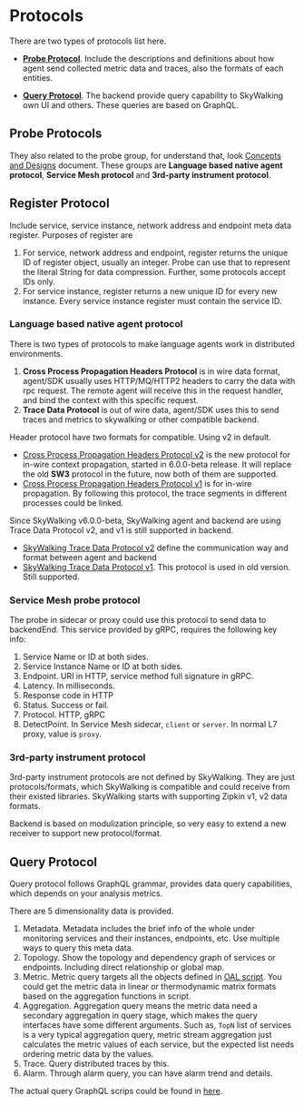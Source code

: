 # Protocols
There are two types of protocols list here. 

- [**Probe Protocol**](#probe-protocols). Include the descriptions and definitions about how agent send collected metric data and traces, also the formats of each entities.

- [**Query Protocol**](#query-protocol). The backend provide query capability to SkyWalking own UI and others. These queries are based on GraphQL.


## Probe Protocols
They also related to the probe group, for understand that, look [Concepts and Designs](../concepts-and-designs/README.md) document.
These groups are **Language based native agent protocol**, **Service Mesh protocol** and **3rd-party instrument protocol**.

## Register Protocol
Include service, service instance, network address and endpoint meta data register.
Purposes of register are
1. For service, network address and endpoint, register returns the unique ID of register object, usually an integer. Probe
can use that to represent the literal String for data compression. Further, some protocols accept IDs only.
1. For service instance, register returns a new unique ID for every new instance. Every service instance register must contain the 
service ID.
 


### Language based native agent protocol
There is two types of protocols to make language agents work in distributed environments.
1. **Cross Process Propagation Headers Protocol** is in wire data format, agent/SDK usually uses HTTP/MQ/HTTP2 headers
to carry the data with rpc request. The remote agent will receive this in the request handler, and bind the context 
with this specific request.
1. **Trace Data Protocol** is out of wire data, agent/SDK uses this to send traces and metrics to skywalking or other
compatible backend. 

Header protocol have two formats for compatible. Using v2 in default.
* [Cross Process Propagation Headers Protocol v2](Skywalking-Cross-Process-Propagation-Headers-Protocol-v2.md) is the new protocol for 
in-wire context propagation, started in 6.0.0-beta release. It will replace the old **SW3** protocol in the future, now both of them are supported.
* [Cross Process Propagation Headers Protocol v1](Skywalking-Cross-Process-Propagation-Headers-Protocol-v1.md) is for in-wire propagation.
By following this protocol, the trace segments in different processes could be linked.

Since SkyWalking v6.0.0-beta, SkyWalking agent and backend are using Trace Data Protocol v2, and v1 is still supported in backend.
* [SkyWalking Trace Data Protocol v2](Trace-Data-Protocol-v2.md) define the communication way and format between agent and backend
* [SkyWalking Trace Data Protocol v1](Trace-Data-Protocol.md). This protocol is used in old version. Still supported.


### Service Mesh probe protocol
The probe in sidecar or proxy could use this protocol to send data to backendEnd. This service provided by gRPC, requires 
the following key info:

1. Service Name or ID at both sides.
1. Service Instance Name or ID at both sides.
1. Endpoint. URI in HTTP, service method full signature in gRPC.
1. Latency. In milliseconds.
1. Response code in HTTP
1. Status. Success or fail.
1. Protocol. HTTP, gRPC
1. DetectPoint. In Service Mesh sidecar, `client` or `server`. In normal L7 proxy, value is `proxy`.


### 3rd-party instrument protocol
3rd-party instrument protocols are not defined by SkyWalking. They are just protocols/formats, which SkyWalking is compatible and
could receive from their existed libraries. SkyWalking starts with supporting Zipkin v1, v2 data formats.

Backend is based on modulization principle, so very easy to extend a new receiver to support new protocol/format.

## Query Protocol
Query protocol follows GraphQL grammar, provides data query capabilities, which depends on your analysis metrics.

There are 5 dimensionality data is provided.
1. Metadata. Metadata includes the brief info of the whole under monitoring services and their instances, endpoints, etc.
Use multiple ways to query this meta data.
1. Topology. Show the topology and dependency graph of services or endpoints. Including direct relationship or global map.
1. Metric. Metric query targets all the objects defined in [OAL script](../concepts-and-designs/oal.md). You could get the 
metric data in linear or thermodynamic matrix formats based on the aggregation functions in script. 
1. Aggregation. Aggregation query means the metric data need a secondary aggregation in query stage, which makes the query 
interfaces have some different arguments. Such as, `TopN` list of services is a very typical aggregation query, 
metric stream aggregation just calculates the metric values of each service, but the expected list needs ordering metric data
by the values.
1. Trace. Query distributed traces by this.
1. Alarm. Through alarm query, you can have alarm trend and details.

The actual query GraphQL scrips could be found in [here](../../../oap-server/server-query-plugin/query-graphql-plugin/src/main/resources/query-protocol).  